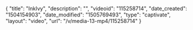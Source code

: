 {
    "title": "InkIvy",
    "description": "",
    "videoid": "115258714",
    "date_created": "1504154903",
    "date_modified": "1505769493",
    "type": "captivate",
    "layout": "video",
    "url": "\/v\/media-13-mp4\/115258714"
}